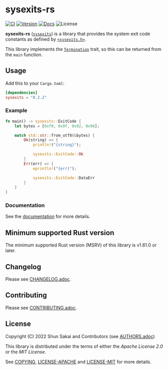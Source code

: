 # sysexits-rs

[![CI][ci-badge]][ci-url]
[![Version][version-badge]][version-url]
[![Docs][docs-badge]][docs-url]
![License][license-badge]

**sysexits-rs** ([`sysexits`][version-url]) is a library that provides the
system exit code constants as defined by [`<sysexits.h>`][sysexits-man-url].

This library implements the [`Termination`][termination-docs-url] trait, so
this can be returned from the `main` function.

## Usage

Add this to your `Cargo.toml`:

```toml
[dependencies]
sysexits = "0.2.2"
```

### Example

```rust
fn main() -> sysexits::ExitCode {
    let bytes = [0xf0, 0x9f, 0x92, 0x96];

    match std::str::from_utf8(&bytes) {
        Ok(string) => {
            println!("{string}");

            sysexits::ExitCode::Ok
        }
        Err(err) => {
            eprintln!("{err}");

            sysexits::ExitCode::DataErr
        }
    }
}
```

### Documentation

See the [documentation][docs-url] for more details.

## Minimum supported Rust version

The minimum supported Rust version (MSRV) of this library is v1.61.0 or later.

## Changelog

Please see [CHANGELOG.adoc](CHANGELOG.adoc).

## Contributing

Please see [CONTRIBUTING.adoc](CONTRIBUTING.adoc).

## License

Copyright (C) 2022 Shun Sakai and Contributors (see
[AUTHORS.adoc](AUTHORS.adoc))

This library is distributed under the terms of either the _Apache License 2.0_
or the _MIT License_.

See [COPYING](COPYING), [LICENSE-APACHE](LICENSE-APACHE) and
[LICENSE-MIT](LICENSE-MIT) for more details.

[ci-badge]: https://github.com/sorairolake/sysexits-rs/workflows/CI/badge.svg
[ci-url]: https://github.com/sorairolake/sysexits-rs/actions?query=workflow%3ACI
[version-badge]: https://img.shields.io/crates/v/sysexits
[version-url]: https://crates.io/crates/sysexits
[docs-badge]: https://img.shields.io/docsrs/sysexits
[docs-url]: https://docs.rs/sysexits
[license-badge]: https://img.shields.io/crates/l/sysexits
[sysexits-man-url]: https://man.openbsd.org/sysexits
[termination-docs-url]: https://doc.rust-lang.org/std/process/trait.Termination.html
